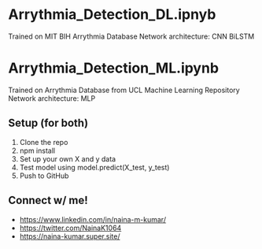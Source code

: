 # Arrythmia_Detection_DL.ipnyb
  Trained on MIT BIH Arrythmia Database
  Network architecture: CNN BiLSTM

# Arrythmia_Detection_ML.ipynb
  Trained on Arrythmia Database from UCL Machine Learning Repository
  Network architecture: MLP

## Setup (for both)
1. Clone the repo
2. npm install
3. Set up your own X and y data
4. Test model using model.predict(X_test, y_test)
5. Push to GitHub

## Connect w/ me!
- https://www.linkedin.com/in/naina-m-kumar/
- https://twitter.com/NainaK1064
- https://naina-kumar.super.site/
  
  


